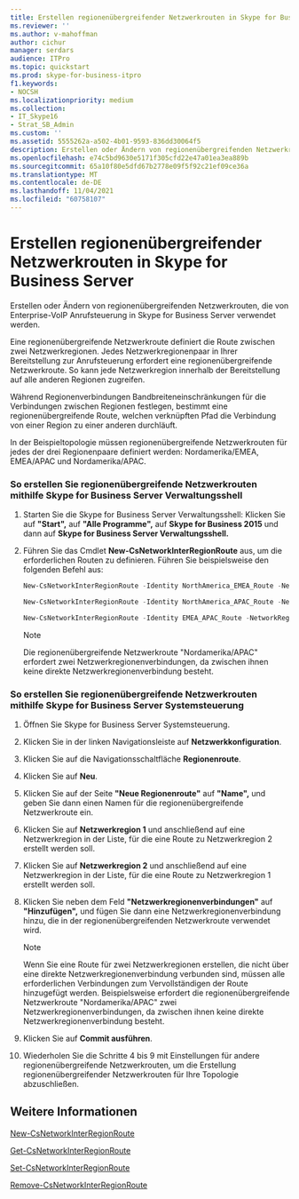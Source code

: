 ```yaml
---
title: Erstellen regionenübergreifender Netzwerkrouten in Skype for Business Server
ms.reviewer: ''
ms.author: v-mahoffman
author: cichur
manager: serdars
audience: ITPro
ms.topic: quickstart
ms.prod: skype-for-business-itpro
f1.keywords:
- NOCSH
ms.localizationpriority: medium
ms.collection:
- IT_Skype16
- Strat_SB_Admin
ms.custom: ''
ms.assetid: 5555262a-a502-4b01-9593-836dd30064f5
description: Erstellen oder Ändern von regionenübergreifenden Netzwerkrouten, die von Enterprise-VoIP Anrufsteuerung in Skype for Business Server verwendet werden.
ms.openlocfilehash: e74c5bd9630e5171f305cfd22e47a01ea3ea889b
ms.sourcegitcommit: 65a10f80e5dfd67b2778e09f5f92c21ef09ce36a
ms.translationtype: MT
ms.contentlocale: de-DE
ms.lasthandoff: 11/04/2021
ms.locfileid: "60758107"
---
```

# <a name="create-network-interregional-routes-in-skype-for-business-server"></a>Erstellen regionenübergreifender Netzwerkrouten in Skype for Business Server
 
Erstellen oder Ändern von regionenübergreifenden Netzwerkrouten, die von Enterprise-VoIP Anrufsteuerung in Skype for Business Server verwendet werden. 
  
Eine regionenübergreifende Netzwerkroute definiert die Route zwischen zwei Netzwerkregionen. Jedes Netzwerkregionenpaar in Ihrer Bereitstellung zur Anrufsteuerung erfordert eine regionenübergreifende Netzwerkroute. So kann jede Netzwerkregion innerhalb der Bereitstellung auf alle anderen Regionen zugreifen.
  
Während Regionenverbindungen Bandbreiteneinschränkungen für die Verbindungen zwischen Regionen festlegen, bestimmt eine regionenübergreifende Route, welchen verknüpften Pfad die Verbindung von einer Region zu einer anderen durchläuft.
  
In der Beispieltopologie müssen regionenübergreifende Netzwerkrouten für jedes der drei Regionenpaare definiert werden: Nordamerika/EMEA, EMEA/APAC und Nordamerika/APAC. 
  
### <a name="to-create-network-interregional-routes-by-using-skype-for-business-server-management-shell"></a>So erstellen Sie regionenübergreifende Netzwerkrouten mithilfe Skype for Business Server Verwaltungsshell

1. Starten Sie die Skype for Business Server Verwaltungsshell: Klicken Sie auf **"Start",** auf **"Alle Programme",** auf **Skype for Business 2015** und dann auf **Skype for Business Server Verwaltungsshell.**
    
2. Führen Sie das Cmdlet **New-CsNetworkInterRegionRoute** aus, um die erforderlichen Routen zu definieren. Führen Sie beispielsweise den folgenden Befehl aus:
    
   ```powershell
   New-CsNetworkInterRegionRoute -Identity NorthAmerica_EMEA_Route -NetworkRegionID1 NorthAmerica -NetworkRegionID2 EMEA -NetworkRegionLinkIDs "NA-EMEA-LINK"
   ```

   ```powershell
   New-CsNetworkInterRegionRoute -Identity NorthAmerica_APAC_Route -NetworkRegionID1 NorthAmerica -NetworkRegionID2 APAC -NetworkRegionLinkIDs "NA-EMEA-LINK, EMEA-APAC-LINK"
   ```

   ```powershell
   New-CsNetworkInterRegionRoute -Identity EMEA_APAC_Route -NetworkRegionID1 EMEA -NetworkRegionID2 APAC -NetworkRegionLinkIDs "EMEA-APAC-LINK"
   ```

    > [!NOTE]
    > Die regionenübergreifende Netzwerkroute "Nordamerika/APAC" erfordert zwei Netzwerkregionenverbindungen, da zwischen ihnen keine direkte Netzwerkregionenverbindung besteht. 
  
### <a name="to-create-network-interregional-routes-by-using-skype-for-business-server-control-panel"></a>So erstellen Sie regionenübergreifende Netzwerkrouten mithilfe Skype for Business Server Systemsteuerung

1. Öffnen Sie Skype for Business Server Systemsteuerung.
    
2. Klicken Sie in der linken Navigationsleiste auf **Netzwerkkonfiguration**.
    
3. Klicken Sie auf die Navigationsschaltfläche **Regionenroute**.
    
4. Klicken Sie auf **Neu**.
    
5. Klicken Sie auf der Seite **"Neue Regionenroute"** auf **"Name",** und geben Sie dann einen Namen für die regionenübergreifende Netzwerkroute ein.
    
6. Klicken Sie auf **Netzwerkregion 1** und anschließend auf eine Netzwerkregion in der Liste, für die eine Route zu Netzwerkregion 2 erstellt werden soll.
    
7. Klicken Sie auf **Netzwerkregion 2** und anschließend auf eine Netzwerkregion in der Liste, für die eine Route zu Netzwerkregion 1 erstellt werden soll.
    
8. Klicken Sie neben dem Feld **"Netzwerkregionenverbindungen"** auf **"Hinzufügen",** und fügen Sie dann eine Netzwerkregionenverbindung hinzu, die in der regionenübergreifenden Netzwerkroute verwendet wird.
    
    > [!NOTE]
    > Wenn Sie eine Route für zwei Netzwerkregionen erstellen, die nicht über eine direkte Netzwerkregionenverbindung verbunden sind, müssen alle erforderlichen Verbindungen zum Vervollständigen der Route hinzugefügt werden. Beispielsweise erfordert die regionenübergreifende Netzwerkroute "Nordamerika/APAC" zwei Netzwerkregionenverbindungen, da zwischen ihnen keine direkte Netzwerkregionenverbindung besteht. 
  
9. Klicken Sie auf **Commit ausführen**.
    
10. Wiederholen Sie die Schritte 4 bis 9 mit Einstellungen für andere regionenübergreifende Netzwerkrouten, um die Erstellung regionenübergreifender Netzwerkrouten für Ihre Topologie abzuschließen.
    
## <a name="see-also"></a>Weitere Informationen

[New-CsNetworkInterRegionRoute](/powershell/module/skype/new-csnetworkinterregionroute?view=skype-ps)
  
[Get-CsNetworkInterRegionRoute](/powershell/module/skype/get-csnetworkinterregionroute?view=skype-ps)
  
[Set-CsNetworkInterRegionRoute](/powershell/module/skype/set-csnetworkinterregionroute?view=skype-ps)
  
[Remove-CsNetworkInterRegionRoute](/powershell/module/skype/remove-csnetworkinterregionroute?view=skype-ps)